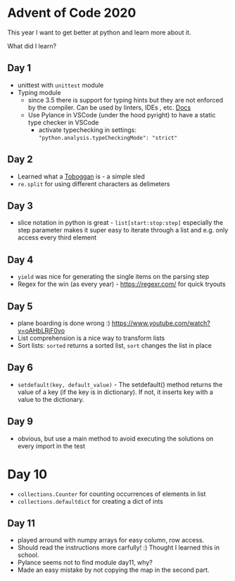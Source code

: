 # Advent of Code 2020

This year I want to get better at python and learn more about it.

What did I learn?

## Day 1

* unittest with `unittest` module
* Typing module
    * since 3.5 there is support for typing hints but they are not enforced by the compiler. Can be used by linters, IDEs , etc. [Docs](https://docs.python.org/3/library/typing.html#module-typing)
    * Use Pylance in VSCode (under the hood pyright) to have a static type checker in VSCode
        * activate typechecking in settings: `"python.analysis.typeCheckingMode": "strict"`

## Day 2

* Learned what a [Toboggan](https://en.wikipedia.org/wiki/Toboggan) is - a simple sled
* `re.split` for using different characters as delimeters

## Day 3

* slice notation in python is great - `list[start:stop:step]` especially the step parameter makes it super easy to iterate through a list and e.g. only access every third element

## Day 4

* `yield` was nice for generating the single items on the parsing step
* Regex for the win (as every year) - https://regexr.com/ for quick tryouts

## Day 5

* plane boarding is done wrong :) https://www.youtube.com/watch?v=oAHbLRjF0vo
* List comprehension is a nice way to transform lists
* Sort lists: `sorted` returns a sorted list, `sort` changes the list in place

## Day 6

* `setdefault(key, default_value)` - The setdefault() method returns the value of a key (if the key is in dictionary). If not, it inserts key with a value to the dictionary.

## Day 9

* obvious, but use a main method to avoid executing the solutions on every import in the test

# Day 10

* `collections.Counter` for counting occurrences of elements in list
* `collections.defaultdict` for creating a dict of ints

## Day 11

* played arround with numpy arrays for easy column, row access.
* Should read the instructions more carfully! :) Thought I learned this in school.
* Pylance seems not to find module day11, why?
* Made an easy mistake by not copying the map in the second part.